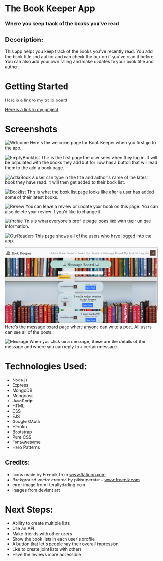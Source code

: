 # The Book Keeper App
### Where you keep track of the books you've read

## Description:
This app helps you keep track of the books you've recently read. You add the book title and author and can check the box on if you've read it before. You can also add your own rating and make updates to your book title and author. 


# Getting Started
[Here is a link to my trello board](https://trello.com/b/qSS3tFc7/book-keeper)

[Here is a link to my project](https://book-app-jb.herokuapp.com/)

# Screenshots

![Welcome](Welcome.png)
Here's the welcome page for Book Keeper when you first go to the app.

![EmptyBookList](EmptyBookList.png)
This is the first page the user sees when they log in.  It will be populated with the books they add but for now has a button that will lead them to the add a book page.

![AddaBook](AddaBook.png)
A user can type in the title and author's name of the latest book they have read.  It will then get added to their book list.

![Booklist](Booklist.png)
This is what the book list page looks like after a user has added some of their latest books.

![Review](Reveiw.png)
You can leave a review or update your book on this page.  You can also delete your review if you'd like to change it.

![Profile](profilePage.png)
This is what everyone's profile page looks like with their unique information.

![OurReaders](OurReaders.png)
This page shows all of the users who have logged into the app.

![MessageBoard](MessageBoard.png)
Here's the message board page where anyone can write a post.  All users can see all of the posts.

![Message](MessageDetails.png)
When you click on a message, these are the details of the message and where you can reply to a certain message.

# Technologies Used:
* Node.js
* Express
* MongoDB
* Mongoose
* JavaScript
* HTML
* CSS
* EJS
* Google OAuth
* Heroku
* Bootstrap
* Pure CSS
* FontAwesome
* Hero Patterns

## Credits:
* Icons made by Freepik from www.flaticon.com 
* Background vector created by pikisuperstar - www.freepik.com</a> 
* error image from literallydarling.com
* images from deviant art 

# Next Steps:
* Ability to create multiple lists
* Use an API
* Make friends with other users
* Show the book lists in each user's profile
* A button that let's people say their overall impression
* Like to create joint lists with others
* Have the reviews more accessible
